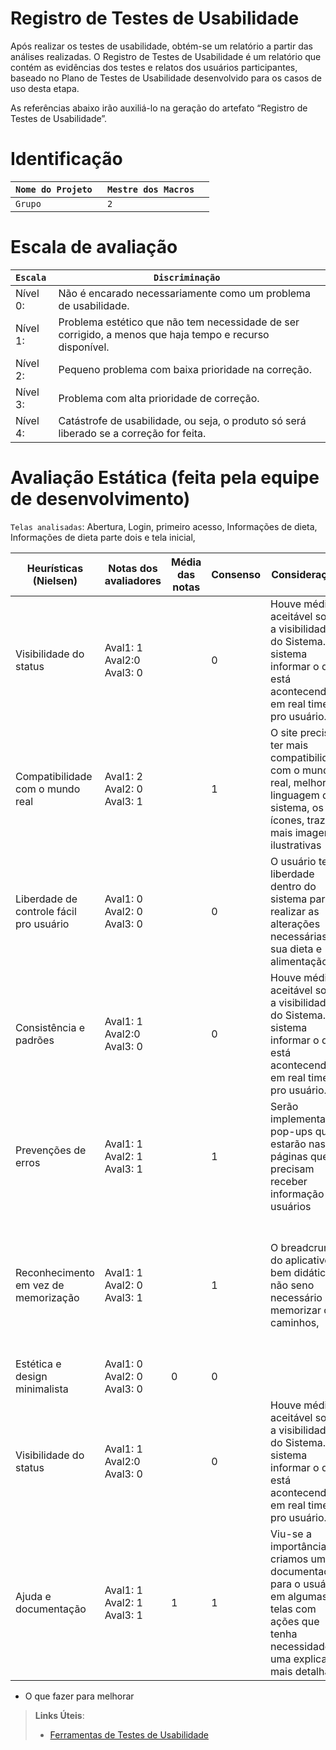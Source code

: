 # Registro de Testes de Usabilidade

Após realizar os testes de usabilidade, obtém-se um relatório a partir das análises realizadas. O Registro de Testes de Usabilidade é um relatório que contém as evidências dos testes e relatos dos usuários participantes, baseado no Plano de Testes de Usabilidade desenvolvido para os casos de uso desta etapa.

As referências abaixo irão auxiliá-lo na geração do artefato “Registro de Testes de Usabilidade”.

# Identificação 

|`Nome do Projeto `| `Mestre dos Macros  ` | 
|--------------------|------------------------------------|
|`Grupo`  | `2` | 


# Escala de avaliação 

|`Escala `| `Discriminação ` |                 
|--------------------|------------------------------------|
|Nível 0:    | Não é encarado necessariamente como um problema de usabilidade.    |  
|Nível 1:    | Problema estético que não tem necessidade de ser corrigido, a menos que haja tempo e recurso disponível. |  
|Nível 2:    | Pequeno problema com baixa prioridade na correção.    |
|Nível 3:    | Problema com alta prioridade de correção.    |
|Nível 4:    | Catástrofe de usabilidade, ou seja, o produto só será liberado se a correção for feita.     |  

# Avaliação Estática (feita pela equipe de desenvolvimento) 

`Telas analisadas`: Abertura, Login, primeiro acesso, Informações de dieta, Informações de dieta parte dois e tela inicial, 

|Heurísticas (Nielsen) | Notas dos avaliadores  | Média das notas   |Consenso |Considerações |Melhorias |
|--------------------|------------------------------------|----------------------------------------|----------------------------------------|----------------------------------------|----------------------------------------|
|Visibilidade do status    | Aval1: 1    Aval2:0  Aval3: 0  ||0 |Houve média aceitável sobre a visibilidade do Sistema. o sistema informar o que está acontecendo em real time pro usuário. | -|
|Compatibilidade com o mundo real     | Aval1: 2  Aval2: 0  Aval3: 1  ||1 |O site precisa ter mais compatibilidade com o mundo real, melhorar a linguagem do sistema, os ícones, trazer mais imagens ilustrativas    | -|
|Liberdade de controle fácil pro usuário     | Aval1: 0   Aval2: 0  Aval3: 0   ||0 |O usuário tem liberdade dentro do sistema para realizar as alterações necessárias em sua dieta e alimentação   | -|
|Consistência e padrões     | Aval1: 1    Aval2:0  Aval3: 0  ||0 |Houve média aceitável sobre a visibilidade do Sistema. o sistema informar o que está acontecendo em real time pro usuário. | -|
|Prevenções de erros     |Aval1: 1  Aval2: 1  Aval3: 1   ||1  | Serão implementados pop-ups que estarão nas páginas que precisam receber informação dos usuários    |
|Reconhecimento em vez de memorização    | Aval1: 1  Aval2: 0  Aval3: 1  ||1 |O breadcrumb do aplicativo é bem didático não seno necessário memorizar os caminhos, | Mas é importante em algumas ações do aplicativo colocar o caminho que o usuário fez|
|Estética e design minimalista     | Aval1: 0  Aval2: 0  Aval3: 0  |0|0 | | |
|Visibilidade do status    | Aval1: 1    Aval2:0  Aval3: 0  ||0 |Houve média aceitável sobre a visibilidade do Sistema. o sistema informar o que está acontecendo em real time pro usuário. | -|
|Ajuda e documentação    | Aval1: 1 Aval2: 1  Aval3: 1   |1|1 |Viu-se a importância de criamos uma documentação para o usuário em algumas telas com ações que tenha necessidade de uma explicação mais detalhada  | Criar uma aba ajuda; Identificar que algumas ações precisam de  |

- O que fazer para melhorar  

 







> **Links Úteis**:
> - [Ferramentas de Testes de Usabilidade](https://www.usability.gov/how-to-and-tools/resources/templates.html)
